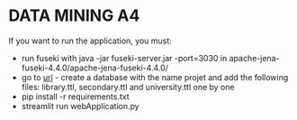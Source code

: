 # DATA MINING A4

If you want to run the application, you must:

- run fuseki with java -jar fuseki-server.jar -port=3030 in apache-jena-fuseki-4.4.0/apache-jena-fuseki-4.4.0/
- go to [url](http://localhost:3030) - create a database with the name projet and add the following files: library.ttl, secondary.ttl and university.ttl one by one
- pip install -r requirements.txt
- streamlit run webApplication.py
